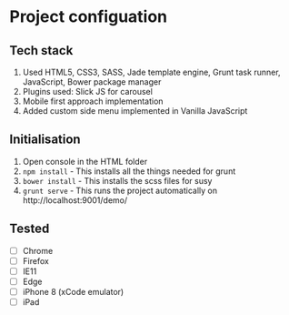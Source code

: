 Project configuation
=======

## Tech stack

1. Used HTML5, CSS3, SASS, Jade template engine, Grunt task runner, JavaScript, Bower package manager
2. Plugins used: Slick JS for carousel
3. Mobile first approach implementation
4. Added custom side menu implemented in Vanilla JavaScript


## Initialisation

1. Open console in the HTML folder
2. ``` npm install ``` - This installs all the things needed for grunt
3. ``` bower install ``` - This installs the scss files for susy
4. ``` grunt serve ``` - This runs the project automatically on http://localhost:9001/demo/


## Tested
- [ ] Chrome
- [ ] Firefox
- [ ] IE11
- [ ] Edge
- [ ] iPhone 8 (xCode emulator)
- [ ] iPad
